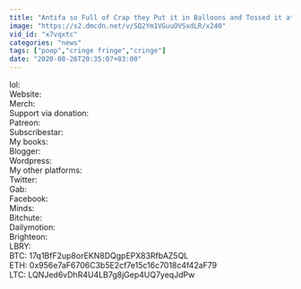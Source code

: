 ```yaml
---
title: "Antifa so Full of Crap they Put it in Balloons and Tossed it at the Cops"
image: "https://s2.dmcdn.net/v/SQ2Ym1VGuuOVSxdLR/x240"
vid_id: "x7vqxtc"
categories: "news"
tags: ["poop","cringe fringe","cringe"]
date: "2020-08-26T20:35:07+03:00"
---
```

lol:   <br>Website:   <br>Merch:   <br>Support via donation:  <br>Patreon:   <br>Subscribestar:   <br>My books:  <br>Blogger:   <br>Wordpress:   <br>My other platforms:  <br>Twitter:   <br>Gab:   <br>Facebook:   <br>Minds:   <br>Bitchute:   <br>Dailymotion:   <br>Brighteon:   <br>LBRY:   <br>BTC: 17q1BfF2up8orEKN8DQgpEPX83RfbAZ5QL  <br>ETH: 0x956e7aF6706C3b5E2cf7e15c16c7018c4f42aF79  <br>LTC: LQNJed6vDhR4U4LB7g8jGep4UQ7yeqJdPw
